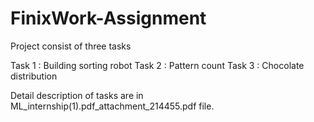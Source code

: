 # FinixWork-Assignment

Project consist of three tasks

Task 1 : Building sorting robot
Task 2 : Pattern count
Task 3 : Chocolate distribution

Detail description of tasks are in ML_internship(1).pdf_attachment_214455.pdf  file.
 

